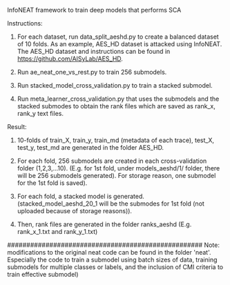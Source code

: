 InfoNEAT framework to train deep models that performs SCA

Instructions:

1. For each dataset, run data_split_aeshd.py to create a balanced dataset of 10 folds. As an example,  AES_HD dataset is attacked using InfoNEAT. The AES_HD dataset and instructions can be found in https://github.com/AISyLab/AES_HD.

2. Run ae_neat_one_vs_rest.py to train 256 submodels.

3. Run stacked_model_cross_validation.py to train a stacked submodel.

4. Run meta_learner_cross_validation.py that uses the submodels and the stacked submodes to obtain the rank files which are saved as rank_x, rank_y text files.

Result:
1. 10-folds of train_X, train_y, train_md (metadata of each trace), test_X, test_y, test_md are generated in the folder AES_HD.

2. For each fold, 256 submodels are created in each cross-validation folder (1,2,3,...10). (E.g. for 1st fold, under models_aeshd/1/ folder, there will be 256 submodels generated). For storage reason, one submodel for the 1st fold is saved).

3. For each fold, a stacked model is generated. (stacked_model_aeshd_20_1 will be the submodes for 1st fold (not uploaded because of storage reasons)).

4. Then, rank files are generated in the folder ranks_aeshd (E.g. rank_x_1.txt and rank_y_1.txt)


###################################################
Note: modifications to the original neat code can be found in the folder 'neat'. Especially the code to train a submodel using batch sizes of data, training submodels for multiple classes or labels, and the inclusion of CMI criteria to train effective submodel)
